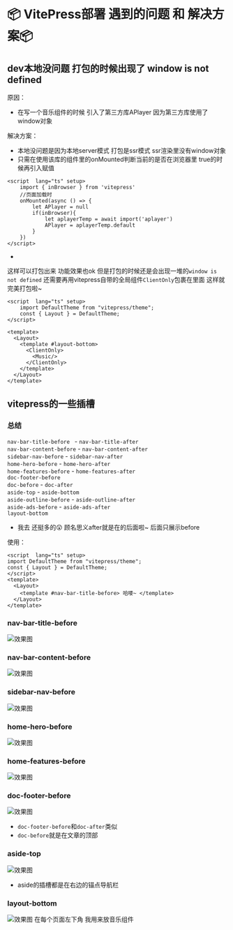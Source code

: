 # 📦 VitePress部署 遇到的问题 和 解决方案📦

## dev本地没问题 打包的时候出现了  window is not defined
原因：

- 在写一个音乐组件的时候 引入了第三方库APlayer 因为第三方库使用了window对象

解决方案：

- 本地没问题是因为本地server模式  打包是ssr模式  ssr渲染里没有window对象
- 只需在使用该库的组件里的onMounted判断当前的是否在浏览器里 true的时候再引入赋值

```vue
<script  lang="ts" setup>
    import { inBrowser } from 'vitepress'
    //页面加载时
    onMounted(async () => {
        let APlayer = null
        if(inBrowser){
            let aplayerTemp = await import('aplayer')
            APlayer = aplayerTemp.default
        }
    })
</script>
```
- 
这样可以打包出来 功能效果也ok  但是打包的时候还是会出现一堆的`window is not defined`
还需要再用vitepress自带的全局组件`ClientOnly`包裹在里面 这样就完美打包啦~
```vue
<script  lang="ts" setup>
    import DefaultTheme from "vitepress/theme";
    const { Layout } = DefaultTheme;
</script>

<template>
  <Layout>
    <template #layout-bottom>
      <ClientOnly>
        <Music/>
      </ClientOnly>
    </template>
  </Layout>
</template>
```

## vitepress的一些插槽

### 总结
`nav-bar-title-before ` - `nav-bar-title-after `<br>
`nav-bar-content-before` - `nav-bar-content-after`<br>
`sidebar-nav-before` - `sidebar-nav-after`<br>
`home-hero-before` - `home-hero-after`<br>
`home-features-before` - `home-features-after`<br>
`doc-footer-before`<br>
`doc-before` - `doc-after`<br>
`aside-top` - `aside-bottom`<br>
`aside-outline-before` - `aside-outline-after`<br>
`aside-ads-before` - `aside-ads-after`<br>
`layout-bottom`
- 我去 还挺多的😲 顾名思义after就是在的后面啦~ 后面只展示before

使用：
```vue
<script  lang="ts" setup>
import DefaultTheme from "vitepress/theme";
const { Layout } = DefaultTheme;
</script>
<template>
  <Layout>
    <template #nav-bar-title-before> 哈喽~ </template>
  </Layout>
</template>
```
### nav-bar-title-before
![效果图](./img/111.png)

### nav-bar-content-before
![效果图](./img/222.png)

### sidebar-nav-before
![效果图](./img/333.png)

### home-hero-before
![效果图](./img/444.png)

### home-features-before
![效果图](./img/555.png)

### doc-footer-before
![效果图](./img/666.png)
- `doc-footer-before`和`doc-after`类似 
- `doc-before`就是在文章的顶部
### aside-top
![效果图](./img/777.png)
- aside的插槽都是在右边的锚点导航栏

### layout-bottom
![效果图](./img/888.png)
在每个页面左下角 我用来放音乐组件 
